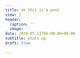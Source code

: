 ```yaml
---
title: ok this is a post
view: 2
header:
  caption: ''
  image: ''
date: 2020-05-11T04:00:00+00:00
subtitle: whats up
draft: true

---
```

